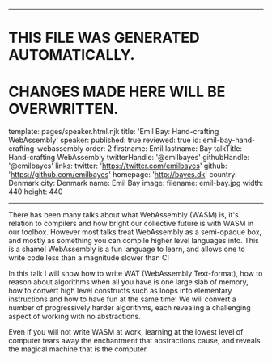 ----

# THIS FILE WAS GENERATED AUTOMATICALLY.
# CHANGES MADE HERE WILL BE OVERWRITTEN.

template: pages/speaker.html.njk
title: 'Emil Bay: Hand-crafting WebAssembly'
speaker:
  published: true
  reviewed: true
  id: emil-bay-hand-crafting-webassembly
  order: 2
  firstname: Emil
  lastname: Bay
  talkTitle: Hand-crafting WebAssembly
  twitterHandle: '@emilbayes'
  githubHandle: '@emilbayes'
  links:
    twitter: 'https://twitter.com/emilbayes'
    github: 'https://github.com/emilbayes'
    homepage: 'http://bayes.dk'
  country: Denmark
  city: Denmark
  name: Emil Bay
  image:
    filename: emil-bay.jpg
    width: 440
    height: 440

----

There has been many talks about what WebAssembly (WASM) is, it's relation to
compilers and how bright our collective future is with WASM in our toolbox.
However most talks treat WebAssembly as a semi-opaque box, and mostly as
something you can compile higher level languages into. This is a shame!
WebAssembly is a fun language to learn, and allows one to write code less than
a magnitude slower than C!

In this talk I will show how to write WAT (WebAssembly Text-format), how to
reason about algorithms when all you have is one large slab of memory, how to
convert high level constructs such as loops into elementary instructions and
how to have fun at the same time! We will convert a number of progressively
harder algorithms, each revealing a challenging aspect of working with no
abstractions.

Even if you will not write WASM at work, learning at the lowest level of
computer tears away the enchantment that abstractions cause, and reveals the
magical machine that is the computer.